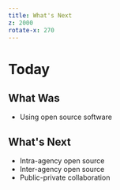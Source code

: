```yaml
---
title: What's Next
z: 2000
rotate-x: 270
---
```


# Today

## What Was

* Using open source software

## What's Next

* Intra-agency open source
* Inter-agency open source
* Public-private collaboration